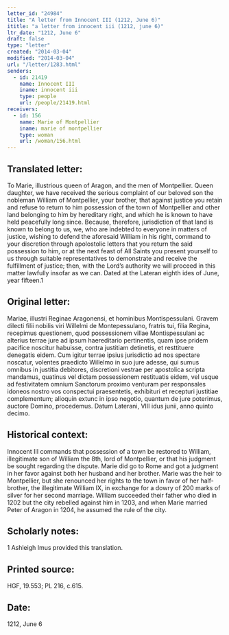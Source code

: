 ```yaml
---
letter_id: "24984"
title: "A letter from Innocent III (1212, June 6)"
ititle: "a letter from innocent iii (1212, june 6)"
ltr_date: "1212, June 6"
draft: false
type: "letter"
created: "2014-03-04"
modified: "2014-03-04"
url: "/letter/1283.html"
senders:
  - id: 21419
    name: Innocent III
    iname: innocent iii
    type: people
    url: /people/21419.html
receivers:
  - id: 156
    name: Marie of Montpellier
    iname: marie of montpellier
    type: woman
    url: /woman/156.html
---
```

<h2> Translated letter:</h2>To Marie, illustrious queen of Aragon, and the men of Montpellier.  Queen daughter, we have received the serious complaint of our beloved son the nobleman William of Montpellier, your brother, that against justice you retain and refuse to return to him possession of the town of Montpellier and other land belonging to him by hereditary right, and which he is known to have held peacefully long since.  Because, therefore, jurisdiction of that land is known to belong to us, we, who are indebted to everyone in matters of justice, wishing to defend the aforesaid William in his right, command to your discretion through apolostolic letters that you return the said possession to him, or at the next feast of All Saints you present yourself to us through suitable representatives to demonstrate and receive the fulfillment of justice; then, with the Lord’s authority we will proceed in this matter lawfully insofar as we can.  Dated at the Lateran eighth ides of June, year fifteen.1
<h2 class="mt-4"> Original letter:</h2>Mariae, illustri Reginae Aragonensi, et hominibus Montispessulani.  Gravem dilecti filii nobilis viri Willelmi de Montepessulano, fratris tui, filia Regina, recepimus questionem, quod possessionem villae Montispessulani ac alterius terrae jure ad ipsum haereditario pertinentis, quam ipse pridem pacifice noscitur habuisse, contra justitiam detinetis, et resttituere denegatis eidem.  Cum igitur terrae ipsius jurisdictio ad nos spectare noscatur, volentes praedicto Willelmo in suo jure adesse, qui sumus omnibus in justitia debitores, discretioni vestrae per apostolica scripta mandamus, quatinus vel dictam possessionem restituatis eidem, vel usque ad festivitatem omnium Sanctorum proximo venturam per responsales idoneos nostro vos conspectui praesentetis, exhibituri et recepturi justitiae complementum; alioquin extunc in ipso negotio, quantum de jure poterimus, auctore Domino, procedemus.
Datum Laterani, VIII idus junii, anno quinto decimo.
<h2 class="mt-4"> Historical context:</h2>Innocent III commands that possession of a town be restored to William, illegitimate son of William the 8th, lord of Montpellier, or that his judgment be sought regarding the dispute.  Marie did go to Rome and got a judgment in her favor against both her husband and her brother.   Marie was the heir to Montpellier, but she renounced her rights to the town in favor of her half-brother, the illegitimate William IX, in exchange for a dowry of 200 marks of silver for her second marriage.  William succeeded their father who died in 1202  but the city rebelled against him in 1203, and when Marie married Peter of Aragon in 1204, he assumed the rule of the city.
<h2 class="mt-4"> Scholarly notes:</h2>1 Ashleigh Imus provided this translation.
<h2 class="mt-4"> Printed source:</h2>HGF, 19.553; PL 216, c.615.
<h2 class="mt-4"> Date:</h2>1212, June 6